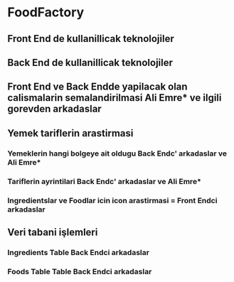 # FoodFactory

## Front End de kullanillicak teknolojiler

## Back End de kullanillicak teknolojiler

## Front End ve Back Endde yapilacak olan calismalarin semalandirilmasi Ali Emre* ve ilgili gorevden arkadaslar

## Yemek tariflerin arastirmasi
  ### Yemeklerin hangi bolgeye ait oldugu Back Endc' arkadaslar ve Ali Emre*
  ### Tariflerin ayrintilari Back Endc' arkadaslar ve Ali Emre*
  ### Ingredientslar ve Foodlar icin icon arastirmasi = Front Endci arkadaslar
  
## Veri tabani işlemleri
  ### Ingredients Table Back Endci arkadaslar 
  ### Foods Table Table Back Endci arkadaslar 
  
